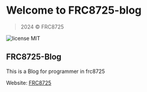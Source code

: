 Welcome to FRC8725-blog 
====
> 2024 &copy; FRC8725

![license MIT](https://img.shields.io/badge/license-MIT-blue)

FRC8725-Blog
---
This is a Blog for programmer in frc8725

Website: [FRC8725](https://frc8725.github.io/FRC8725-Blog/)
